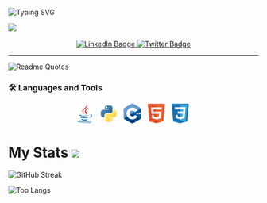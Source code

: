 ![Typing SVG](https://readme-typing-svg.herokuapp.com?font=Bruno+Ace+SC&duration=3000&pause=1000&color=7FFF00&width=435&lines=Hello+There%2C+Aditya+this+side+!)


![](https://visitcount.itsvg.in/api?id=aditya9277&label=Profile%20Views&color=5&icon=5&pretty=false)
<div id="badges" align="center">
  <a href="https://linkedin.com/in/aditya9277">
    <img src="https://img.shields.io/badge/LinkedIn-blue?style=for-the-badge&logo=linkedin&logoColor=white" alt="LinkedIn Badge"/>
  </a>
  <a href="your-twitter-URL">
    <img src="https://img.shields.io/badge/Twitter-blue?style=for-the-badge&logo=twitter&logoColor=white" alt="Twitter Badge"/>
  </a>
</div>

---
![Readme Quotes](https://quotes-github-readme.vercel.app/api?type=horizontal&theme=chartreuse-dark)

### :hammer_and_wrench: Languages and Tools

<div align="center">
  <img src="https://github.com/devicons/devicon/blob/master/icons/java/java-original.svg" title="Java" alt="Java" width="40" height="40"/>&nbsp;
  <img src="https://github.com/devicons/devicon/blob/master/icons/python/python-original.svg" title="Python" alt="Python" width="40" height="40"/>&nbsp;
  <img src="https://github.com/devicons/devicon/blob/master/icons/cplusplus/cplusplus-original.svg" title="C++" alt="C++" width="40" height="40"/>&nbsp;
  <img src="https://github.com/devicons/devicon/blob/master/icons/html5/html5-original.svg" title="HTML" alt="HTML" width="40" height="40"/>&nbsp;
  <img src="https://github.com/devicons/devicon/blob/master/icons/css3/css3-original.svg" title="Css" alt="Css" width="40" height="40"/>&nbsp;
</div>


<div id="fire msg">
  <h1>
  My Stats
  <img src="https://media.giphy.com/media/ewh4ipgPw1bBVj4HI5/giphy.gif" width="30px"/>
  </h1>
</div>  

![GitHub Streak](http://github-readme-streak-stats.herokuapp.com?user=aditya9277&theme=chartreuse-dark)

![Top Langs](https://github-readme-stats.vercel.app/api/top-langs/?username=aditya9277&layout=compact&theme=chartreuse-dark&bg_color=00000000)

